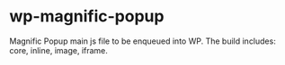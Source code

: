 # wp-magnific-popup
Magnific Popup main js file to be enqueued into WP. The build includes: core, inline, image, iframe.
